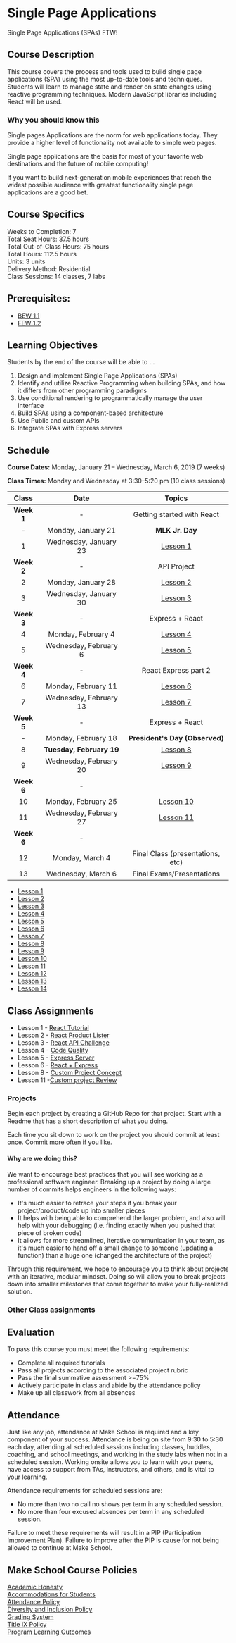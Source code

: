 # Single Page Applications

Single Page Applications (SPAs) FTW!

## Course Description

This course covers the process and tools used to build single page applications (SPA) using the most up-to-date tools and techniques. Students will learn to manage state and render on state changes using reactive programming techniques. Modern JavaScript libraries including React will be used.

### Why you should know this

Single pages Applications are the norm for web applications today. They provide a higher level of functionality not available to simple web pages.

Single page applications are the basis for most of your favorite web destinations and the future of mobile computing!

If you want to build next-generation mobile experiences that reach the widest possible audience with greatest functionality single page applications are a good bet.

## Course Specifics

Weeks to Completion:  7 <br>
Total Seat Hours:  37.5 hours <br>
Total Out-of-Class Hours: 75 hours <br>
Total Hours: 112.5 hours <br>
Units:  3 units <br>
Delivery Method:  Residential <br>
Class Sessions:  14 classes, 7 labs

## Prerequisites:  

- [BEW 1.1](https://github.com/Make-School-Courses/BEW-1.1-RESTful-and-Resourceful-MVC-Architecture)
- [FEW 1.2](https://github.com/Make-School-Courses/FEW-1.2-JavaScript-Foundations)

## Learning Objectives

Students by the end of the course will be able to ...

1. Design and implement Single Page Applications (SPAs)
1. Identify and utilize Reactive Programming when building SPAs, and how it differs from other programming paradigms
1. Use conditional rendering to programmatically manage the user interface
1. Build SPAs using a component-based architecture
1. Use Public and custom APIs
1. Integrate SPAs with Express servers

## Schedule
**Course Dates:** Monday, January 21 – Wednesday, March 6, 2019 (7 weeks)

**Class Times:** Monday and Wednesday at 3:30–5:20 pm (10 class sessions)

| Class     | Date                   |    Topics                 |
|:---------:|:----------------------:|:-------------------------:|
| **Week 1**| -                      | Getting started with React|
|  -        | Monday, January 21     |     **MLK Jr. Day**       |
|  1        | Wednesday, January 23  | [Lesson 1](lesson-01.md)  |
| **Week 2**| -                      | API Project               |
|  2        | Monday, January 28     | [Lesson 2](lesson-02.md)  |
|  3        | Wednesday, January 30  | [Lesson 3](lesson-03.md)  |
| **Week 3**| -                      | Express + React           |
|  4        | Monday, February 4     | [Lesson 4](lesson-04.md)  |
|  5        | Wednesday, February 6  | [Lesson 5](lesson-05.md)  |
| **Week 4**| -                      | React Express part 2      |
|  6        | Monday, February 11    | [Lesson 6](lesson-06.md)  |
|  7        | Wednesday, February 13 | [Lesson 7](lesson-07.md)  |
| **Week 5**| -                      | Express + React           |
|  -        | Monday, February 18 |**President's Day (Observed)**|
|  8        | **Tuesday, February 19**| [Lesson 8](lesson-08.md) |
|  9        |  Wednesday, February 20 | [Lesson 9](lesson-09.md) |
| **Week 6**| -                       |                          |
|  10       | Monday, February 25     | [Lesson 10](lesson-10.md)|
|  11       |  Wednesday, February 27 | [Lesson 11](lesson-11.md)|
| **Week 6**| -                       |                          |
|  12       | Monday, March 4 | Final Class (presentations, etc) |
|  13       |  Wednesday, March 6    | Final Exams/Presentations |

- [Lesson 1](lesson-01.md)
- [Lesson 2](lesson-02.md)
- [Lesson 3](lesson-03.md)
- [Lesson 4](lesson-04.md)
- [Lesson 5](lesson-05.md)
- [Lesson 6](lesson-06.md)
- [Lesson 7](lesson-07.md)
- [Lesson 8](lesson-08.md)
- [Lesson 9](lesson-09.md)
- [Lesson 10](lesson-10.md)
- [Lesson 11](lesson-11.md)
- [Lesson 12](lesson-12.md)
- [Lesson 13](lesson-13.md)
- [Lesson 14](lesson-14.md)

## Class Assignments

- Lesson 1 - [React Tutorial](lesson-01.md#After-Class)
- Lesson 2 - [React Product Lister](lesson-02.md#After-Class)
- Lesson 3 - [React API Challenge](lesson-03.md#After-Class)
- Lesson 4 - [Code Quality](lesson-04.md#After-Class)
- Lesson 5 - [Express Server](lesson-05.md#After-Class)
- Lesson 6 - [React + Express](lesson-06.md#After-Class)
- Lesson 8 - [Custom Project Concept](lesson-08.md#After-Class)
- Lesson 11 -[Custom project Review](lesson-11.md#After-Class)

### Projects

Begin each project by creating a GitHub Repo for that project. Start with a Readme that has a short description of what you doing. 

Each time you sit down to work on the project you should commit at least once. Commit more often if you like. 

#### Why are we doing this?

We want to encourage best practices that you will see working as a professional software engineer. Breaking up a project by doing a large number of commits helps engineers in the following ways:

- It's much easier to retrace your steps if you break your project/product/code up into smaller pieces
- It helps with being able to comprehend the larger problem, and also will help with your debugging (i.e. finding exactly when you pushed that piece of broken code)
- It allows for more streamlined, iterative communication in your team, as it's much easier to hand off a small change to someone (updating a function) than a huge one (changed the architecture of the project)

Through this requirement, we hope to encourage you to think about projects with an iterative, modular mindset. Doing so will allow you to break projects down into smaller milestones that come together to make your fully-realized solution.

### Other Class assignments

## Evaluation
To pass this course you must meet the following requirements:

- Complete all required tutorials
- Pass all projects according to the associated project rubric
- Pass the final summative assessment >=75%
- Actively participate in class and abide by the attendance policy
- Make up all classwork from all absences

## Attendance
Just like any job, attendance at Make School is required and a key component of your success. Attendance is being on site from 9:30 to 5:30 each day, attending all scheduled sessions including classes, huddles, coaching, and school meetings, and working in the study labs when not in a scheduled session. Working onsite allows you to learn with your peers, have access to support from TAs, instructors, and others, and is vital to your learning.

Attendance requirements for scheduled sessions are:
- No more than two no call no shows per term in any scheduled session.
- No more than four excused absences per term in any scheduled session.

Failure to meet these requirements will result in a PIP (Participation Improvement Plan).  Failure to improve after the PIP is cause for not being allowed to continue at Make School.


## Make School Course Policies

[Academic Honesty](https://make.sc/academic-honesty)<br>
[Accommodations for Students](https://make.sc/accommodations-for-students)<br>
[Attendance Policy](https://make.sc/attendance-policy)  
[Diversity and Inclusion Policy](https://make.sc/diversity-and-inclusion-policy)<br>
[Grading System](https://make.sc/grading-system)
<br>
[Title IX Policy](https://make.sc/title-ix-policy)<br>
[Program Learning Outcomes](https://make.sc/program-learning-outcomes)
